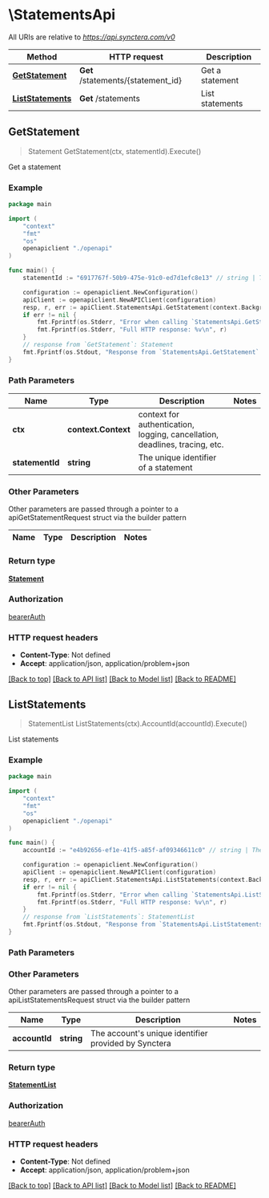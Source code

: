 # \StatementsApi

All URIs are relative to *https://api.synctera.com/v0*

Method | HTTP request | Description
------------- | ------------- | -------------
[**GetStatement**](StatementsApi.md#GetStatement) | **Get** /statements/{statement_id} | Get a statement
[**ListStatements**](StatementsApi.md#ListStatements) | **Get** /statements | List statements



## GetStatement

> Statement GetStatement(ctx, statementId).Execute()

Get a statement



### Example

```go
package main

import (
    "context"
    "fmt"
    "os"
    openapiclient "./openapi"
)

func main() {
    statementId := "6917767f-50b9-475e-91c0-ed7d1efc8e13" // string | The unique identifier of a statement

    configuration := openapiclient.NewConfiguration()
    apiClient := openapiclient.NewAPIClient(configuration)
    resp, r, err := apiClient.StatementsApi.GetStatement(context.Background(), statementId).Execute()
    if err != nil {
        fmt.Fprintf(os.Stderr, "Error when calling `StatementsApi.GetStatement``: %v\n", err)
        fmt.Fprintf(os.Stderr, "Full HTTP response: %v\n", r)
    }
    // response from `GetStatement`: Statement
    fmt.Fprintf(os.Stdout, "Response from `StatementsApi.GetStatement`: %v\n", resp)
}
```

### Path Parameters


Name | Type | Description  | Notes
------------- | ------------- | ------------- | -------------
**ctx** | **context.Context** | context for authentication, logging, cancellation, deadlines, tracing, etc.
**statementId** | **string** | The unique identifier of a statement | 

### Other Parameters

Other parameters are passed through a pointer to a apiGetStatementRequest struct via the builder pattern


Name | Type | Description  | Notes
------------- | ------------- | ------------- | -------------


### Return type

[**Statement**](Statement.md)

### Authorization

[bearerAuth](../../README.md#bearerAuth)

### HTTP request headers

- **Content-Type**: Not defined
- **Accept**: application/json, application/problem+json

[[Back to top]](#) [[Back to API list]](../../README.md#documentation-for-api-endpoints)
[[Back to Model list]](../../README.md#documentation-for-models)
[[Back to README]](../../README.md)


## ListStatements

> StatementList ListStatements(ctx).AccountId(accountId).Execute()

List statements



### Example

```go
package main

import (
    "context"
    "fmt"
    "os"
    openapiclient "./openapi"
)

func main() {
    accountId := "e4b92656-ef1e-41f5-a85f-af09346611c0" // string | The account's unique identifier provided by Synctera

    configuration := openapiclient.NewConfiguration()
    apiClient := openapiclient.NewAPIClient(configuration)
    resp, r, err := apiClient.StatementsApi.ListStatements(context.Background()).AccountId(accountId).Execute()
    if err != nil {
        fmt.Fprintf(os.Stderr, "Error when calling `StatementsApi.ListStatements``: %v\n", err)
        fmt.Fprintf(os.Stderr, "Full HTTP response: %v\n", r)
    }
    // response from `ListStatements`: StatementList
    fmt.Fprintf(os.Stdout, "Response from `StatementsApi.ListStatements`: %v\n", resp)
}
```

### Path Parameters



### Other Parameters

Other parameters are passed through a pointer to a apiListStatementsRequest struct via the builder pattern


Name | Type | Description  | Notes
------------- | ------------- | ------------- | -------------
 **accountId** | **string** | The account&#39;s unique identifier provided by Synctera | 

### Return type

[**StatementList**](StatementList.md)

### Authorization

[bearerAuth](../../README.md#bearerAuth)

### HTTP request headers

- **Content-Type**: Not defined
- **Accept**: application/json, application/problem+json

[[Back to top]](#) [[Back to API list]](../../README.md#documentation-for-api-endpoints)
[[Back to Model list]](../../README.md#documentation-for-models)
[[Back to README]](../../README.md)


